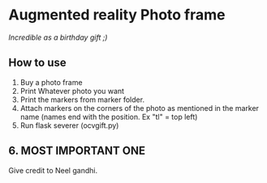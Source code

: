 # Augmented reality Photo frame 
*Incredible as a birthday gift ;)*

## How to use
1. Buy a photo frame 
2. Print Whatever photo you want
3. Print the markers from marker folder.
4. Attach markers on the corners of the photo as mentioned in the marker name (names end with the position. Ex "tl" = top left)
5. Run flask severer (ocvgift.py)

## 6. MOST IMPORTANT ONE 
Give credit to Neel gandhi. 